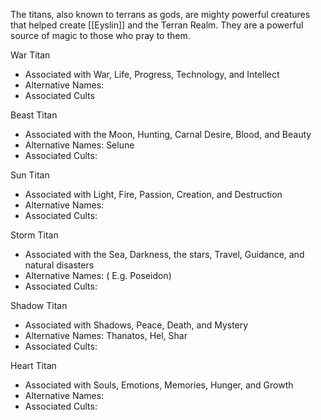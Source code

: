 The titans, also known to terrans as gods, are mighty powerful creatures that helped create [[Eyslin]] and the Terran Realm. They are a powerful source of magic to those who pray to them.

War Titan
- Associated with War, Life, Progress, Technology, and Intellect
- Alternative Names: 
- Associated Cults

Beast Titan
- Associated with the Moon, Hunting, Carnal Desire, Blood, and Beauty 
- Alternative Names: Selune
- Associated Cults: 

Sun Titan
- Associated with Light, Fire, Passion, Creation, and Destruction
- Alternative Names:
- Associated Cults:

Storm Titan 
- Associated with the Sea, Darkness, the stars, Travel, Guidance, and natural disasters
- Alternative Names: ( E.g. Poseidon)
- Associated Cults:

Shadow Titan
- Associated with Shadows, Peace, Death, and Mystery
- Alternative Names: Thanatos, Hel, Shar
- Associated Cults:

Heart Titan
- Associated with Souls, Emotions, Memories, Hunger, and Growth
- Alternative Names:
- Associated Cults: